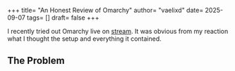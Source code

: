 +++
title= "An Honest Review of Omarchy"
author= "vaelixd"
date= 2025-09-07
tags= []
draft= false
+++

I recently tried out Omarchy live on [stream](). It was obvious from my reaction what I thought the setup and everything it contained.

## The Problem